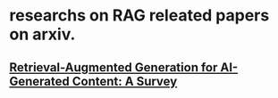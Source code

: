 # researchs on RAG releated papers on arxiv.

## [Retrieval-Augmented Generation for AI-Generated Content: A Survey](https://arxiv.org/pdf/2402.19473.pdf)
